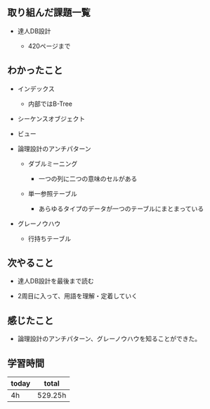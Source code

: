 ## 取り組んだ課題一覧

- 達人DB設計

   - 420ページまで

## わかったこと

- インデックス

   - 内部ではB-Tree

- シーケンスオブジェクト

- ビュー

- 論理設計のアンチパターン

   - ダブルミーニング

      - 一つの列に二つの意味のセルがある

   - 単一参照テーブル

      - あらゆるタイプのデータが一つのテーブルにまとまっている

- グレーノウハウ

   - 行持ちテーブル

## 次やること

- 達人DB設計を最後まで読む

- 2周目に入って、用語を理解・定着していく

## 感じたこと

- 論理設計のアンチパターン、グレーノウハウを知ることができた。

## 学習時間

| today | total | 
|---|---|
| 4h | 529\.25h | 


